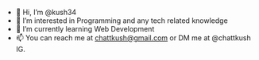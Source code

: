 - 👋 Hi, I’m @kush34
- 👀 I’m interested in Programming and  any tech related knowledge
- 🌱 I’m currently learning Web Development
- 📫 You can reach me at chattkush@gmail.com or DM me at @chattkush IG.

<!---
kush34/kush34 is a ✨ special ✨ repository because its `README.md` (this file) appears on your GitHub profile.
You can click the Preview link to take a look at your changes.
--->
